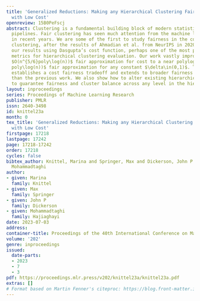 ```yaml
---
title: 'Generalized Reductions: Making any Hierarchical Clustering Fair and Balanced
  with Low Cost'
openreview: 15B0PeFscj
abstract: Clustering is a fundamental building block of modern statistical analysis
  pipelines. Fair clustering has seen much attention from the machine learning community
  in recent years. We are some of the first to study fairness in the context of hierarchical
  clustering, after the results of Ahmadian et al. from NeurIPS in 2020. We evaluate
  our results using Dasgupta’s cost function, perhaps one of the most prevalent theoretical
  metrics for hierarchical clustering evaluation. Our work vastly improves the previous
  $O(n^{5/6}poly\log(n))$ fair approximation for cost to a near polylogarithmic $O(n^\delta
  poly\log(n))$ fair approximation for any constant $\delta\in(0,1)$. This result
  establishes a cost fairness tradeoff and extends to broader fairness constraints
  than the previous work. We also show how to alter existing hierarchical clusterings
  to guarantee fairness and cluster balance across any level in the hierarchy.
layout: inproceedings
series: Proceedings of Machine Learning Research
publisher: PMLR
issn: 2640-3498
id: knittel23a
month: 0
tex_title: 'Generalized Reductions: Making any Hierarchical Clustering Fair and Balanced
  with Low Cost'
firstpage: 17218
lastpage: 17242
page: 17218-17242
order: 17218
cycles: false
bibtex_author: Knittel, Marina and Springer, Max and Dickerson, John P and Hajiaghayi,
  Mohammadtaghi
author:
- given: Marina
  family: Knittel
- given: Max
  family: Springer
- given: John P
  family: Dickerson
- given: Mohammadtaghi
  family: Hajiaghayi
date: 2023-07-03
address: 
container-title: Proceedings of the 40th International Conference on Machine Learning
volume: '202'
genre: inproceedings
issued:
  date-parts:
  - 2023
  - 7
  - 3
pdf: https://proceedings.mlr.press/v202/knittel23a/knittel23a.pdf
extras: []
# Format based on Martin Fenner's citeproc: https://blog.front-matter.io/posts/citeproc-yaml-for-bibliographies/
---
```

